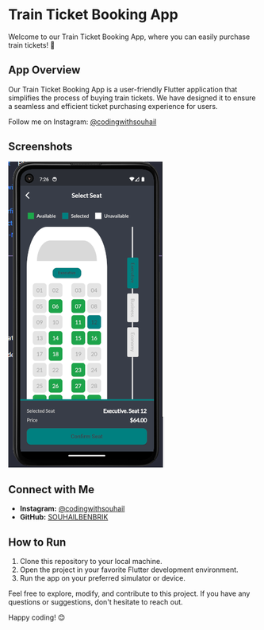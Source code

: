 # Train Ticket Booking App

Welcome to our Train Ticket Booking App, where you can easily purchase train tickets! 🚆

## App Overview

Our Train Ticket Booking App is a user-friendly Flutter application that simplifies the process of buying train tickets. We have designed it to ensure a seamless and efficient ticket purchasing experience for users.


Follow me on Instagram: [@codingwithsouhail](https://www.instagram.com/codingwithsouhail/)

## Screenshots

![Screenshot](https://github.com/SOUHAILBENBRIK/TrainTicketApp/blob/master/assets/images/Screenshot.PNG)

## Connect with Me

- **Instagram:** [@codingwithsouhail](https://www.instagram.com/codingwithsouhail/)
- **GitHub:** [SOUHAILBENBRIK](https://github.com/SOUHAILBENBRIK)

## How to Run

1. Clone this repository to your local machine.
2. Open the project in your favorite Flutter development environment.
3. Run the app on your preferred simulator or device.

Feel free to explore, modify, and contribute to this project. If you have any questions or suggestions, don't hesitate to reach out.

Happy coding! 😊
